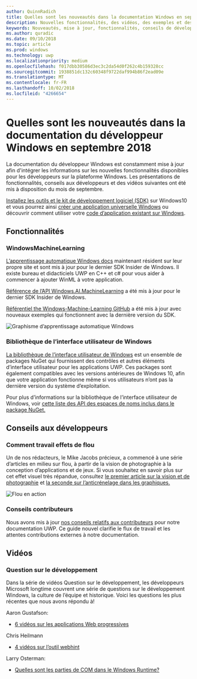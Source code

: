 ```yaml
---
author: QuinnRadich
title: Quelles sont les nouveautés dans la documentation Windows en septembre 2018 - développer des applications UWP
description: Nouvelles fonctionnalités, des vidéos, des exemples et des conseils aux développeurs ont été ajoutées à la documentation du développeur Windows 10 septembre 2018.
keywords: Nouveautés, mise à jour, fonctionnalités, conseils de développeur, Windows 10, septembre
ms.author: quradic
ms.date: 09/10/2018
ms.topic: article
ms.prod: windows
ms.technology: uwp
ms.localizationpriority: medium
ms.openlocfilehash: f017dbb30586d3ec3c2da54d0f262c4b159328cc
ms.sourcegitcommit: 1938851dc132c60348f9722daf994b86f2ead09e
ms.translationtype: MT
ms.contentlocale: fr-FR
ms.lasthandoff: 10/02/2018
ms.locfileid: "4266654"
---
```

# <a name="whats-new-in-the-windows-developer-docs-in-september-2018"></a>Quelles sont les nouveautés dans la documentation du développeur Windows en septembre 2018

La documentation du développeur Windows est constamment mise à jour afin d'intégrer les informations sur les nouvelles fonctionnalités disponibles pour les développeurs sur la plateforme Windows. Les présentations de fonctionnalités, conseils aux développeurs et des vidéos suivantes ont été mis à disposition du mois de septembre.

[Installez les outils et le kit de développement logiciel (SDK)](http://go.microsoft.com/fwlink/?LinkId=821431) sur Windows10 et vous pourrez ainsi [créer une application universelle Windows](../get-started/create-uwp-apps.md) ou découvrir comment utiliser votre [code d’application existant sur Windows](../porting/index.md).

## <a name="features"></a>Fonctionnalités

### <a name="windows-machine-learning"></a>WindowsMachineLearning

[L’apprentissage automatique Windows docs](https://docs.microsoft.com/windows/ai/) maintenant résident sur leur propre site et sont mis à jour pour le dernier SDK Insider de Windows. Il existe bureau et didacticiels UWP en C++ et c# pour vous aider à commencer à ajouter WinML à votre application.

[Référence de l’API Windows.AI.MachineLearning](https://docs.microsoft.com/uwp/api/windows.ai.machinelearning) a été mis à jour pour le dernier SDK Insider de Windows.

[Référentiel the Windows-Machine-Learning GitHub](https://github.com/Microsoft/Windows-Machine-Learning) a été mis à jour avec nouveaux exemples qui fonctionnent avec la dernière version du SDK.

![Graphisme d’apprentissage automatique Windows](images/winml-graphic.png)

### <a name="windows-ui-library"></a>Bibliothèque de l’interface utilisateur de Windows

[La bibliothèque de l’interface utilisateur de Windows](https://aka.ms/winui-docs) est un ensemble de packages NuGet qui fournissent des contrôles et autres éléments d’interface utilisateur pour les applications UWP. Ces packages sont également compatibles avec les versions antérieures de Windows 10, afin que votre application fonctionne même si vos utilisateurs n’ont pas la dernière version du système d’exploitation.

Pour plus d’informations sur la bibliothèque de l’interface utilisateur de Windows, voir [cette liste des API des espaces de noms inclus dans le package NuGet.](https://docs.microsoft.com/uwp/api/overview/winui/)

## <a name="developer-guidance"></a>Conseils aux développeurs

### <a name="how-blur-effects-work"></a>Comment travail effets de flou

Un de nos rédacteurs, le Mike Jacobs précieux, a commencé à une série d’articles en milieu sur flou, à partir de la vision de photographie à la conception d’applications et de jeux. Si vous souhaitez en savoir plus sur cet effet visuel très répandue, consultez [le premier article sur la vision et de photographie](https://medium.com/microsoft-design/science-in-the-system-how-blur-effects-work-8b0590996e09) et [la seconde sur l’anticrénelage dans les graphiques.](https://medium.com/microsoft-design/science-in-the-system-how-blur-effects-work-part-2-c5589a738515)

![Flou en action](images/blur-example.jpg)

### <a name="contributing-guidance"></a>Conseils contributeurs

Nous avons mis à jour [nos conseils relatifs aux contributeurs](https://github.com/MicrosoftDocs/windows-uwp/blob/docs/CONTRIBUTING.md) pour notre documentation UWP. Ce guide nouvel clarifie le flux de travail et les attentes contributions externes à notre documentation.

## <a name="videos"></a>Vidéos

### <a name="one-dev-question"></a>Question sur le développement

Dans la série de vidéos Question sur le développement, les développeurs Microsoft longtime couvrent une série de questions sur le développement Windows, la culture de l’équipe et historique. Voici les questions les plus récentes que nous avons répondu à!

Aaron Gustafson:

* [6 vidéos sur les applications Web progressives](https://www.youtube.com/playlist?list=PLWs4_NfqMtoyPHoI-CIB71mEq-om6m35I)

Chris Heilmann

* [4 vidéos sur l’outil webhint](https://www.youtube.com/watch?v=eXfmxmiA00Y&list=PLWs4_NfqMtow00LM-vgyECAlMDxx84Q2v)

Larry Osterman:

* [Quelles sont les parties de COM dans le Windows Runtime?](https://youtu.be/_nsMjHqRn1w)